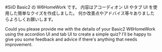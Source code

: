 #SiiD Basic2 の W6HomeWork です。
内容はアコーディオン UI やタブ UI を使用した簡単なクイズを作成しました。
何か改善点やアドバイス等々ありましたらよろしくお願いします。

Could you please provide me with the details of your Basic2 W6HomeWork using the accordion UI and tab UI to create a simple quiz? I'll be happy to give you some feedback and advice if there's anything that needs improvement.

